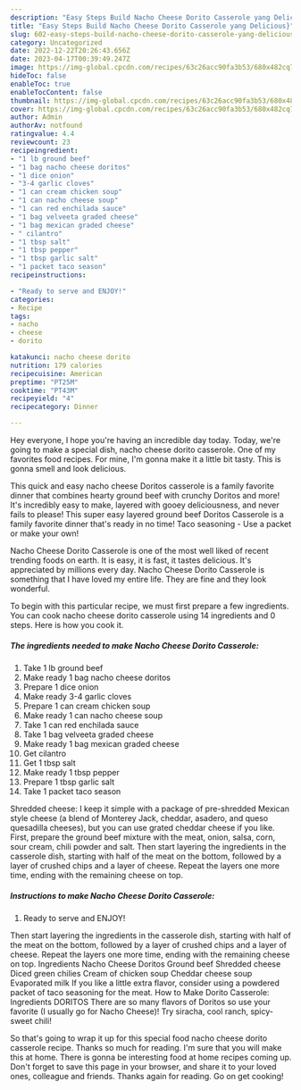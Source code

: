 ```yaml
---
description: "Easy Steps Build Nacho Cheese Dorito Casserole yang Delicious}"
title: "Easy Steps Build Nacho Cheese Dorito Casserole yang Delicious}"
slug: 602-easy-steps-build-nacho-cheese-dorito-casserole-yang-delicious
category: Uncategorized
date: 2022-12-22T20:26:43.656Z
date: 2023-04-17T00:39:49.247Z
image: https://img-global.cpcdn.com/recipes/63c26acc90fa3b53/680x482cq70/nacho-cheese-dorito-casserole-recipe-main-photo.jpg
hideToc: false
enableToc: true
enableTocContent: false
thumbnail: https://img-global.cpcdn.com/recipes/63c26acc90fa3b53/680x482cq70/nacho-cheese-dorito-casserole-recipe-main-photo.jpg
cover: https://img-global.cpcdn.com/recipes/63c26acc90fa3b53/680x482cq70/nacho-cheese-dorito-casserole-recipe-main-photo.jpg
author: Admin
authorAv: notfound
ratingvalue: 4.4
reviewcount: 23
recipeingredient:
- "1 lb ground beef"
- "1 bag nacho cheese doritos"
- "1 dice onion"
- "3-4 garlic cloves"
- "1 can cream chicken soup"
- "1 can nacho cheese soup"
- "1 can red enchilada sauce"
- "1 bag velveeta graded cheese"
- "1 bag mexican graded cheese"
- " cilantro"
- "1 tbsp salt"
- "1 tbsp pepper"
- "1 tbsp garlic salt"
- "1 packet taco season"
recipeinstructions:

- "Ready to serve and ENJOY!"
categories:
- Recipe
tags:
- nacho
- cheese
- dorito

katakunci: nacho cheese dorito 
nutrition: 179 calories
recipecuisine: American
preptime: "PT25M"
cooktime: "PT43M"
recipeyield: "4"
recipecategory: Dinner

---
```



Hey everyone, I hope you're having an incredible day today. Today, we're going to make a special dish, nacho cheese dorito casserole. One of my favorites food recipes. For mine, I'm gonna make it a little bit tasty. This is gonna smell and look delicious.

This quick and easy nacho cheese Doritos casserole is a family favorite dinner that combines hearty ground beef with crunchy Doritos and more! It&#39;s incredibly easy to make, layered with gooey deliciousness, and never fails to please! This super easy layered ground beef Doritos Casserole is a family favorite dinner that&#39;s ready in no time! Taco seasoning - Use a packet or make your own!

Nacho Cheese Dorito Casserole is one of the most well liked of recent trending foods on earth. It is easy, it is fast, it tastes delicious. It's appreciated by millions every day. Nacho Cheese Dorito Casserole is something that I have loved my entire life. They are fine and they look wonderful.


To begin with this particular recipe, we must first prepare a few ingredients. You can cook nacho cheese dorito casserole using 14 ingredients and 0 steps. Here is how you cook it.

<!--inarticleads1-->

##### The ingredients needed to make Nacho Cheese Dorito Casserole:

1. Take 1 lb ground beef
1. Make ready 1 bag nacho cheese doritos
1. Prepare 1 dice onion
1. Make ready 3-4 garlic cloves
1. Prepare 1 can cream chicken soup
1. Make ready 1 can nacho cheese soup
1. Take 1 can red enchilada sauce
1. Take 1 bag velveeta graded cheese
1. Make ready 1 bag mexican graded cheese
1. Get  cilantro
1. Get 1 tbsp salt
1. Make ready 1 tbsp pepper
1. Prepare 1 tbsp garlic salt
1. Take 1 packet taco season


Shredded cheese: I keep it simple with a package of pre-shredded Mexican style cheese (a blend of Monterey Jack, cheddar, asadero, and queso quesadilla cheeses), but you can use grated cheddar cheese if you like. First, prepare the ground beef mixture with the meat, onion, salsa, corn, sour cream, chili powder and salt. Then start layering the ingredients in the casserole dish, starting with half of the meat on the bottom, followed by a layer of crushed chips and a layer of cheese. Repeat the layers one more time, ending with the remaining cheese on top. 

<!--inarticleads2-->

##### Instructions to make Nacho Cheese Dorito Casserole:


1. Ready to serve and ENJOY!

Then start layering the ingredients in the casserole dish, starting with half of the meat on the bottom, followed by a layer of crushed chips and a layer of cheese. Repeat the layers one more time, ending with the remaining cheese on top. Ingredients Nacho Cheese Doritos Ground beef Shredded cheese Diced green chilies Cream of chicken soup Cheddar cheese soup Evaporated milk If you like a little extra flavor, consider using a powdered packet of taco seasoning for the meat. How to Make Dorito Casserole: Ingredients DORITOS There are so many flavors of Doritos so use your favorite (I usually go for Nacho Cheese)! Try siracha, cool ranch, spicy-sweet chili! 

So that's going to wrap it up for this special food nacho cheese dorito casserole recipe. Thanks so much for reading. I'm sure that you will make this at home. There is gonna be interesting food at home recipes coming up. Don't forget to save this page in your browser, and share it to your loved ones, colleague and friends. Thanks again for reading. Go on get cooking!
